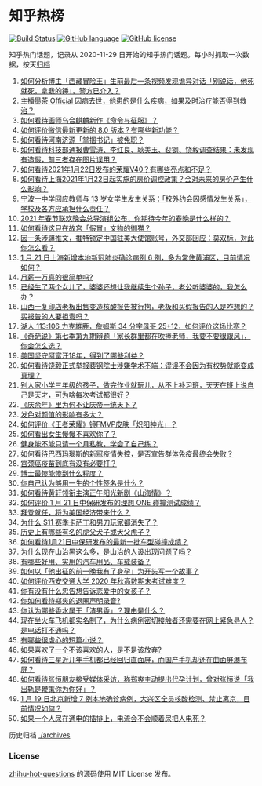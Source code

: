 # 知乎热榜
[![Build Status](https://github.com/ToWeLong/zhihu-hot-questions/workflows/CI/badge.svg)](https://github.com/ToWeLong/zhihu-hot-questions/actions)
[![GitHub language](https://img.shields.io/badge/language-golang-orange.svg)](https://golang.org/)
[![GitHub license](https://img.shields.io/github/license/ToWeLong/zhihu-hot-questions)](https://github.com/ToWeLong/zhihu-hot-questions/blob/main/LICENSE)

知乎热门话题，记录从 2020-11-29 日开始的知乎热门话题。每小时抓取一次数据，按天[归档](./archives)

<!-- BEGIN -->

1. [如何分析博主「西藏冒险王」生前最后一条视频发现诡异对话「别说话，他死就死，拿我的锤」，警方已介入？](https://www.zhihu.com/question/440226087)
1. [主播墨茶 Official 因病去世，他患的是什么疾病，如果及时治疗能否得到救治？](https://www.zhihu.com/question/440488455)
1. [如何看待画师乌合麒麟新作《命令与征服》？](https://www.zhihu.com/question/440484430)
1. [如何评价微信最新更新的 8.0 版本？有哪些新功能？](https://www.zhihu.com/question/440493709)
1. [如何看待河南济源「掌掴书记」被免职？](https://www.zhihu.com/question/440506418)
1. [如何看待科技部通报曹雪涛、李红良、耿美玉、裴钢、饶毅调查结果：未发现有造假，前三者存在图片误用？](https://www.zhihu.com/question/440515404)
1. [如何看待2021年1月22日发布的荣耀V40？有哪些亮点和不足？](https://www.zhihu.com/question/440424932)
1. [如何看待上海2021年1月22日起实施的房价调控政策？会对未来的房价产生什么影响？](https://www.zhihu.com/question/440528949)
1. [宁波一中学回应教师与 13 岁女学生发生关系：「校外约会因感情发生关系」，学校及各方应承担什么责任？](https://www.zhihu.com/question/440441596)
1. [2021 年春节联欢晚会总导演组公布，你期待今年的春晚是什么样的？](https://www.zhihu.com/question/413275780)
1. [如何看待这只在故宫「假冒」文物的御猫？](https://www.zhihu.com/question/440467237)
1. [因一条涉疆推文，推特锁定中国驻美大使馆账号，外交部回应：莫双标，对此你怎么看？](https://www.zhihu.com/question/440468826)
1. [1 月 21 日上海新增本地新冠肺炎确诊病例 6 例，多为常住黄浦区，目前情况如何？](https://www.zhihu.com/question/440575498)
1. [月薪一万真的很简单吗?](https://www.zhihu.com/question/438452552)
1. [已经生了两个女儿了，婆婆还想让我继续生个孙子，老公听婆婆的，我怎么办？](https://www.zhihu.com/question/438852126)
1. [山西一复印店老板出售变造核酸报告被行拘，老板和买假报告的人是咋想的？买报告的人要担责吗？](https://www.zhihu.com/question/440431269)
1. [湖人 113:106 力克雄鹿，詹姆斯 34 分字母哥 25+12，如何评价这场比赛？](https://www.zhihu.com/question/440567564)
1. [《奇葩说》第七季第九期辩题「家长群里都在吹捧老师，我要不要很跟风」，你会怎么选？](https://www.zhihu.com/question/440505584)
1. [美国坚守阿富汗18年，得到了哪些利益？](https://www.zhihu.com/question/440184377)
1. [如何看待饶毅正式举报裴钢院士涉嫌学术不端：谬误不会因为有权势就能变成真理？](https://www.zhihu.com/question/440538445)
1. [别人家小学三年级的孩子，做完作业就玩儿，从不上补习班，天天在班上说自己是天才，可为啥每次考试都很好？](https://www.zhihu.com/question/440293517)
1. [《庆余年》里为何不让庆帝一统天下？](https://www.zhihu.com/question/439499164)
1. [发色对颜值的影响有多大？](https://www.zhihu.com/question/65535126)
1. [如何评价《王者荣耀》镜FMVP皮肤「炽阳神光」？](https://www.zhihu.com/question/439837252)
1. [如何看出女生慢慢不喜欢你了？](https://www.zhihu.com/question/431864798)
1. [健身能不能只请一个月私教，学会了自己练？](https://www.zhihu.com/question/412324277)
1. [如何看待巴西玛瑙斯的新冠疫情失控，是否宣告群体免疫最终会失败？](https://www.zhihu.com/question/440392936)
1. [宫颈癌疫苗到底有没有必要打？](https://www.zhihu.com/question/66697084)
1. [博士最惨能惨到什么程度？](https://www.zhihu.com/question/325144561)
1. [你自己认为够用一生的个性签名是什么？](https://www.zhihu.com/question/435362231)
1. [如何看待黄轩领衔主演正午阳光新剧《山海情》？](https://www.zhihu.com/question/410245240)
1. [如何评价 1 月 21 日中保研发布的理想 ONE 碰撞测试成绩？](https://www.zhihu.com/question/440483840)
1. [拜登就任，将为美国经济带来什么？](https://www.zhihu.com/question/440263253)
1. [为什么 S11 赛季卡萨丁和男刀玩家都消失了？](https://www.zhihu.com/question/439828378)
1. [历史上有哪些有名的虎父犬子或犬父虎子？](https://www.zhihu.com/question/31615473)
1. [如何看待1月21日中保研发布的最新一批车型碰撞成绩？](https://www.zhihu.com/question/440444881)
1. [为什么现在山治黑这么多，是山治的人设出现问题了吗？](https://www.zhihu.com/question/404923382)
1. [有哪些好用、实用的汽车用品、车载装备？](https://www.zhihu.com/question/31399929)
1. [如何以「他出征的前一晚我有了身孕」为开头写一个故事？](https://www.zhihu.com/question/432905258)
1. [如何评价西安交通大学 2020 年秋高数期末考试难度？](https://www.zhihu.com/question/440146059)
1. [你有没有什么忠告想告诉恋爱中的女孩子？](https://www.zhihu.com/question/327011953)
1. [你如何看待郑爽的退圈声明录音?](https://www.zhihu.com/question/440415448)
1. [你认为哪些香水属于「渣男香」？理由是什么？](https://www.zhihu.com/question/329900244)
1. [现在坐火车飞机都实名制了，为什么病例密切接触者还需要在网上紧急寻人？是电话打不通吗？](https://www.zhihu.com/question/440555441)
1. [有哪些很虐心的短篇小说？](https://www.zhihu.com/question/386856669)
1. [如果喜欢了一个不该喜欢的人，是不是该放弃?](https://www.zhihu.com/question/439551966)
1. [如何看待三星近几年手机都已经回归直面屏，而国产手机却还在曲面屏瀑布屏？](https://www.zhihu.com/question/440229386)
1. [如何看待张恒朋友接受媒体采访，称郑爽主动提出代孕计划，曾对张恒说「我出轨是鞭策你为你好」？](https://www.zhihu.com/question/440481491)
1. [1 月 19 日北京新增 7 例本地确诊病例，大兴区全员核酸检测、禁止离京，目前情况如何？](https://www.zhihu.com/question/440241922)
1. [如果一个人尿在通电的插排上，电流会不会顺着尿把人电死？](https://www.zhihu.com/question/411163906)

<!-- END -->

历史归档 [./archives](./archives)


### License
[zhihu-hot-questions](https://github.com/towelong/zhihu-hot-questions) 的源码使用 MIT License 发布。